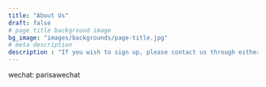 ```yaml
---
title: "About Us"
draft: false
# page title background image
bg_image: "images/backgrounds/page-title.jpg"
# meta description
description : "If you wish to sign up, please contact us through either wechat, or email"
---
```


wechat: parisawechat
